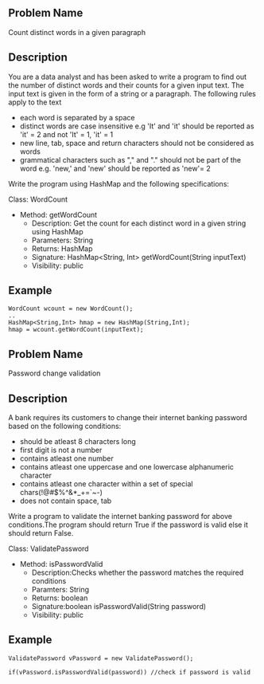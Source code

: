 ## Problem Name
Count distinct words in a given paragraph

## Description

You are a data analyst and has been asked to write a program to find out the number of distinct words and their counts for a given input text. The input text is given in the form of a string or a paragraph. The following rules apply to the text
* each word is separated by a space
* distinct words are case insensitive e.g 'It' and 'it' should be reported as 'it' = 2 and not 'It' = 1, 'it' = 1
* new line, tab, space and return characters should not be considered as words
* grammatical characters such as "," and "." should not be part of the word e.g. 'new,' and 'new' should be reported as 'new'= 2 

Write the program using HashMap and the following specifications:

Class: WordCount

* Method: getWordCount
	* Description: Get the count for each distinct word in a given string using HashMap
	* Parameters: String
	* Returns: HashMap
	* Signature: HashMap<String, Int> getWordCount(String inputText)
	* Visibility: public

## Example
	WordCount wcount = new WordCount();
	..
	HashMap<String,Int> hmap = new HashMap(String,Int);
	hmap = wcount.getWordCount(inputText);

## Problem Name
Password change validation

## Description

A bank requires its customers to change their internet banking password based on the following conditions:
* should be atleast 8 characters long
* first digit is not a number
* contains atleast one number
* contains atleast one uppercase and one lowercase alphanumeric character
* contains atleast one character within a set of special chars(!@#$%^&*_+=`~-)
* does not contain space, tab 

Write a program to validate the internet banking password for above conditions.The program should return True if the password is valid else it should return False.

Class: ValidatePassword

* Method: isPasswordValid
  * Description:Checks whether the password matches the required conditions
  * Paramters: String
  * Returns: boolean
  * Signature:boolean isPasswordValid(String password)
  * Visibility: public

## Example
	ValidatePassword vPassword = new ValidatePassword();
	
	if(vPassword.isPasswordValid(password)) //check if password is valid